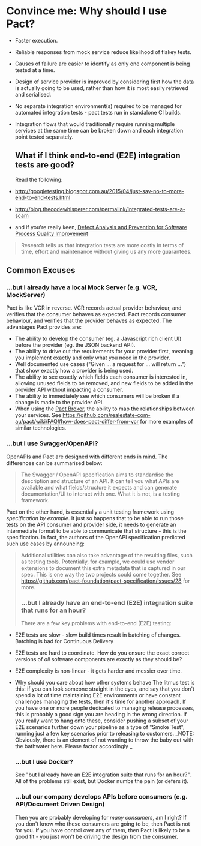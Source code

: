 # Convince me: Why should I use Pact?

* Faster execution.
* Reliable responses from mock service reduce likelihood of flakey tests.
* Causes of failure are easier to identify as only one component is being tested at a time.
* Design of service provider is improved by considering first how the data is actually going to be used, rather than how it is most easily retrieved and serialised.
* No separate integration environment\(s\) required to be managed for automated integration tests - pact tests run in standalone CI builds.
* Integration flows that would traditionally require running multiple services at the same time can be broken down and each integration point tested separately.
  ## What if I think end-to-end \(E2E\) integration tests are good?

  Read the following:
* [http:\/\/googletesting.blogspot.com.au\/2015\/04\/just-say-no-to-more-end-to-end-tests.html](http://googletesting.blogspot.com.au/2015/04/just-say-no-to-more-end-to-end-tests.html)
* [http:\/\/blog.thecodewhisperer.com\/permalink\/integrated-tests-are-a-scam](http://blog.thecodewhisperer.com/permalink/integrated-tests-are-a-scam)
* and if you're really keen, [Defect Analysis and Prevention for Software Process Quality Improvement](http://www.ijcaonline.org/volume8/number7/pxc3871759.pdf)

> Research tells us that integration tests are more costly in terms of time, effort and maintenance without giving us any more guarantees.

## Common Excuses

### ...but I already have a local Mock Server \(e.g. VCR, MockServer\)

  Pact is like VCR in reverse. VCR records actual provider behaviour, and verifies that the consumer behaves as expected. Pact records consumer behaviour, and verifies that the provider behaves as expected. The advantages Pact provides are:
* The ability to develop the consumer \(eg. a Javascript rich client UI\) before the provider \(eg. the JSON backend API\).
* The ability to drive out the requirements for your provider first, meaning you implement exactly and only what you need in the provider.
* Well documented use cases \("Given ... a request for ... will return ..."\) that show exactly how a provider is being used.
* The ability to see exactly which fields each consumer is interested in, allowing unused fields to be removed, and new fields to be added in the provider API without impacting a consumer.
* The ability to immediately see which consumers will be broken if a change is made to the provider API.
* When using the [Pact Broker](https://github.com/bethesque/pact_broker), the ability to map the relationships between your services.
  See [https:\/\/github.com\/realestate-com-au\/pact\/wiki\/FAQ\#how-does-pact-differ-from-vcr](https://github.com/realestate-com-au/pact/wiki/FAQ#how-does-pact-differ-from-vcr) for more examples of similar technologies.

### ...but I use Swagger\/OpenAPI?

OpenAPIs and Pact are designed with different ends in mind. The differences can be summarised below:
> The Swagger \/ OpenAPI specification aims to standardise the description and structure of an API. It can tell you what APIs are available and what fields\/structure it expects and can generate documentation\/UI to interact with one. What it is not, is a testing framework.

  Pact on the other hand, is essentially a unit testing framework using _specification by example_. It just so happens that to be able to run those tests on the API consumer and provider side, it needs to generate an intermediate format to be able to communicate that structure - this is the specification.
  In fact, the authors of the OpenAPI specification predicted such use cases by announcing:
  > Additional utilities can also take advantage of the resulting files, such as testing tools.
  > Potentially, for example, we could use vendor extensions to document this extra metadata that is captured in our spec. This is one way the two projects could come together.
  > See [https:\/\/github.com\/pact-foundation\/pact-specification\/issues\/28](https://github.com/pact-foundation/pact-specification/issues/28) for more.
  > 
  > ### ...but I already have an end-to-end \(E2E\) integration suite that runs for an hour?
  > 
  > There are a few key problems with end-to-end \(E2E\) testing:

* E2E tests are slow - slow build times result in batching of changes. Batching is bad for Continuous Delivery
* E2E tests are hard to coordinate. How do you ensure the exact correct versions of _all_ software components are exactly as they should be?
* E2E complexity is non-linear - it gets harder and messier over time.
* Why should you care about how other systems behave
  The litmus test is this: if you can look someone straight in the eyes, and say that you don't spend a lot of time maintaining E2E environments or have constant challenges managing the tests, then it's time for another approach. If you have one or more people dedicated to managing release processes, this is probably a good sign you are heading in the wrong direction.
  If you really want to hang onto these, consider pushing a subset of your E2E scenarios further down your pipeline as a type of "Smoke Test", running just a few key scenarios prior to releasing to customers.
  _NOTE: Obviously, there is an element of not wanting to throw the baby out with the bathwater here. Please factor accordingly _
  ### ...but I use Docker?

  See "but I already have an E2E integration suite that runs for an hour?". All of the problems still exist, but Docker numbs the pain \(or defers it\).
  ### ...but our company develops APIs before consumers \(e.g. API\/Document Driven Design\)

  Then you are probably developing for _many consumers_, am I right? If you don't know who these consumers are going to be, then Pact is not for you. If you have control over any of them, then Pact is likely to be a good fit - you just won't be driving the design from the consumer.

